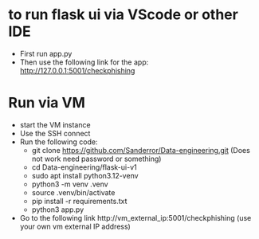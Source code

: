 # to run flask ui via VScode or other IDE
- First run app.py 
- Then use the following link for the app: http://127.0.0.1:5001/checkphishing

# Run via VM
- start the VM instance
- Use the SSH connect
- Run the following code:
  - git clone https://github.com/Sanderror/Data-engineering.git (Does not work need password or something)
  - cd Data-engineering/flask-ui-v1
  - sudo apt install python3.12-venv
  - python3 -m venv .venv
  - source .venv/bin/activate
  - pip install -r requirements.txt
  - python3 app.py
 - Go to the following link http://vm_external_ip:5001/checkphishing (use your own vm external IP address)
